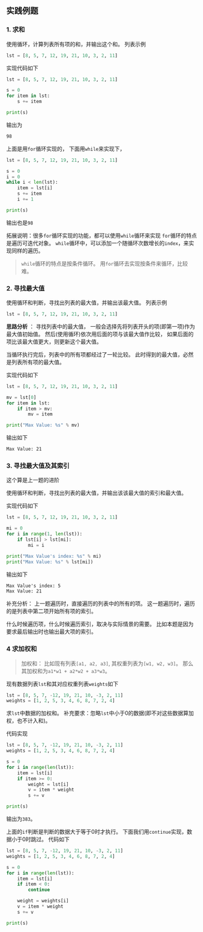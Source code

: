 ## 实践例题

### 1. 求和
使用循环，计算列表所有项的和，并输出这个和。
列表示例
```python
lst = [8, 5, 7, 12, 19, 21, 10, 3, 2, 11]
```
实现代码如下
```python
lst = [8, 5, 7, 12, 19, 21, 10, 3, 2, 11]

s = 0
for item in lst:
    s += item

print(s)
```

输出为
```txt
98
```

上面是用`for`循环实现的，
下面用`while`来实现下，
```python
lst = [8, 5, 7, 12, 19, 21, 10, 3, 2, 11]

s = 0
i = 0
while i < len(lst):
    item = lst[i]
    s += item
    i += 1

print(s)
```
输出也是`98`


拓展说明：很多`for`循环实现的功能，都可以使用`while`循环来实现
`for`循环的特点是遍历可迭代对象。
`while`循环中，可以添加一个随循环次数增长的`index`，来实现同样的遍历。

> `while`循环的特点是按条件循环。
> 用`for`循环去实现按条件来循环，比较难。

### 2. 寻找最大值
使用循环和判断，寻找出列表的最大值，并输出该最大值。
列表示例
```python
lst = [8, 5, 7, 12, 19, 21, 10, 3, 2, 11]
```
**思路分析** ：
寻找列表中的最大值，
一般会选择先将列表开头的项(即第一项)作为最大值初始值。
然后(使用循环)依次用后面的项与该最大值作比较，
如果后面的项比该最大值更大，则更新这个最大值。

当循环执行完后，列表中的所有项都经过了一轮比较。
此时得到的最大值，必然是列表所有项的最大值。


实现代码如下
```python
lst = [8, 5, 7, 12, 19, 21, 10, 3, 2, 11]

mv = lst[0]
for item in lst:
    if item > mv:
        mv = item

print("Max Value: %s" % mv)
```

输出如下
```txt
Max Value: 21
```

### 3. 寻找最大值及其索引
这个算是上一题的进阶

使用循环和判断，寻找出列表的最大值，并输出该该最大值的索引和最大值。

实现代码如下
```python
lst = [8, 5, 7, 12, 19, 21, 10, 3, 2, 11]

mi = 0
for i in range(1, len(lst)):
    if lst[i] > lst[mi]:
        mi = i

print("Max Value's index: %s" % mi)
print("Max Value: %s" % lst[mi])
```

输出如下
```txt
Max Value's index: 5
Max Value: 21
```

补充分析：
上一题遍历时，直接遍历的列表中的所有的项。
这一题遍历时，遍历的是列表中第二项开始所有项的索引。

什么时候遍历项，什么时候遍历索引，取决与实际情景的需要。
比如本题是因为要求最后输出时也输出最大项的索引。

### 4 求加权和
> 加权和：
> 比如现有列表`[a1, a2, a3]`, 其权重列表为`[w1, w2, w3]`。
> 那么其加权和为`a1*w1 + a2*w2 + a3*w3`。

现有数据列表`lst`和其对应权重列表`weights`如下
```python
lst = [8, 5, 7, -12, 19, 21, 10, -3, 2, 11]
weights = [1, 2, 5, 3, 4, 6, 8, 7, 2, 4]
```
求`lst`中数据的加权和。
补充要求：忽略`lst`中小于0的数据(即不对这些数据算加权，也不计入和)。

代码实现
```python
lst = [8, 5, 7, -12, 19, 21, 10, -3, 2, 11]
weights = [1, 2, 5, 3, 4, 6, 8, 7, 2, 4]

s = 0
for i in range(len(lst)):
    item = lst[i]
    if item >= 0:
        weight = lst[i]
        v = item * weight
        s += v

print(s)
```
输出为`383`。

上面的`if`判断是判断的数据大于等于0时才执行。
下面我们用`continue`实现，数据小于0时跳过。
代码如下
```python
lst = [8, 5, 7, -12, 19, 21, 10, -3, 2, 11]
weights = [1, 2, 5, 3, 4, 6, 8, 7, 2, 4]

s = 0
for i in range(len(lst)):
    item = lst[i]
    if item < 0:
        continue

    weight = weights[i]
    v = item * weight
    s += v

print(s)
```
